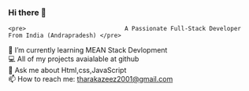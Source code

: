 ### Hi there 👋
    <pre>                            A Passionate Full-Stack Developer From India (Andrapradesh) </pre>
  🌱 I’m currently learning MEAN Stack Devlopment<br>
  💻 All of my projects avaialable at github<br>
  💬 Ask me about Html,css,JavaScript<br>
  📫 How to reach me: tharakazeez2001@gmail.com<br>


